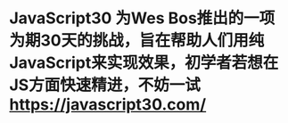 # JavaScript30 为Wes Bos推出的一项为期30天的挑战，旨在帮助人们用纯JavaScript来实现效果，初学者若想在JS方面快速精进，不妨一试<https://javascript30.com/>
